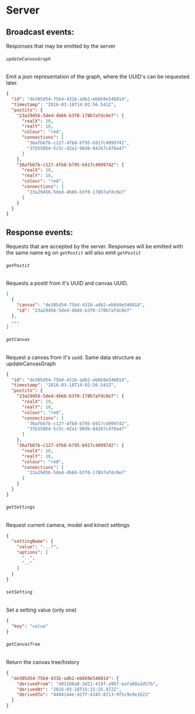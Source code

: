 
# Server

## Broadcast events:
Responses that may be emitted by the server

###### ```updateCanvasGraph```
Emit a json representation of the graph, where the UUID's can be requested later. 
```json
{
  "id": "de305d54-75b4-431b-adb2-eb6b9e546014",
  "timestamp": "2016-03-18T14:02:56.541Z",
  "postits": {
    "23a29456-5ded-4b66-b3f0-178b7afdc0e7": {
      "realX": 10,
      "realY": 10,
      "colour": "red",
      "connections": [
        "36afb67b-c127-4fb8-b795-b917c4099742",
        "3fb558b4-5c5c-42a1-98db-84267c470a47"
      ]
    },
    "36afb67b-c127-4fb8-b795-b917c4099742": {
      "realX": 10,
      "realY": 10,
      "colour": "red",
      "connections": [
        "23a29456-5ded-4b66-b3f0-178b7afdc0e7"
      ]
    }
  }
}
```

## Response events:
Requests that are accepted by the server. Responses will be emitted with the same name eg on ```getPostit``` will also emit ```getPostit```

###### ```getPostit``` 
Requests a postit from it's UUID and canvas UUID.

```json
[
  {
    "canvas": "de305d54-75b4-431b-adb2-eb6b9e546014",
    "id": "23a29456-5ded-4b66-b3f0-178b7afdc0e7"
  },
  ...
]
```

###### ```getCanvas```
Request a canvas from it's uuid. Same data structure as updateCanvasGraph
```json
{
  "id": "de305d54-75b4-431b-adb2-eb6b9e546014",
  "timestamp": "2016-03-18T14:02:56.541Z",
  "postits": {
    "23a29456-5ded-4b66-b3f0-178b7afdc0e7": {
      "realX": 10,
      "realY": 10,
      "colour": "red",
      "connections": [
        "36afb67b-c127-4fb8-b795-b917c4099742",
        "3fb558b4-5c5c-42a1-98db-84267c470a47"
      ]
    },
    "36afb67b-c127-4fb8-b795-b917c4099742": {
      "realX": 10,
      "realY": 10,
      "colour": "red",
      "connections": [
        "23a29456-5ded-4b66-b3f0-178b7afdc0e7"
      ]
    }
  }
}
```

###### ```getSettings```
Request current camera, model and kinect settings

```json
{
  "settingName": {
    "value": "...?",
    "options": [
      "..",
      ".."
    ]
  }
}
```

###### ```setSetting```
Set a setting value (only one)
```json
{
  "key": "value"
}
```

###### ```getCanvasTree```
Return the canvas tree/history
```json
{
  "de305d54-75b4-431b-adb2-eb6b9e546014": {
    "derivedFrom": "401180a8-3d21-419f-a997-eafa68a2d57b",
    "derivedAt": "2016-03-18T15:15:25.972Z",
    "derivedTo": "4484144e-d27f-4345-8713-9f5c9e9e1622"
  }
}
```